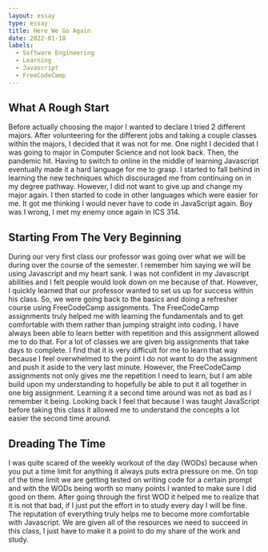 ```yaml
---
layout: essay
type: essay
title: Here We Go Again
date: 2022-01-18
labels:
  - Software Engineering
  - Learning
  - Javascript
  - FreeCodeCamp
---
```


## What A Rough Start

Before actually choosing the major I wanted to declare I tried 2 different majors. After volunteering for the different jobs and taking a couple classes within the majors, I decided that it was not for me. One night I decided that I was going to major in Computer Science and not look back. Then, the pandemic hit. Having to switch to online in the middle of learning Javascript eventually made it a hard language for me to grasp. I started to fall behind in learning the new techniques which discouraged me from continuing on in my degree pathway. However, I did not want to give up and change my major again. I then started to code in other languages which were easier for me. It got me thinking I would never have to code in JavaScript again. Boy was I wrong, I met my enemy once again in ICS 314. 


## Starting From The Very Beginning

During our very first class our professor was going over what we will be during over the course of the semester. I remember him saying we will be using Javascript and my heart sank. I was not confident in my Javascript abilities and I felt people would look down on me because of that. However, I quickly learned that our professor wanted to set us up for success within his class. So, we were going back to the basics and doing a refresher course using FreeCodeCamp assignments. The FreeCodeCamp assignments truly helped me with learning the fundamentals and to get comfortable with them rather than jumping straight into coding. I have always been able to learn better with repetition and this assignment allowed me to do that. For a lot of classes we are given big assignments that take days to complete. I find that it is very difficult for me to learn that way because I feel overwhelmed to the point I do not want to do the assignment and push it aside to the very last minute. However, the FreeCodeCamp assignments not only gives me the repetition I need to learn, but I am able build upon my understanding to hopefully be able to put it all together in one big assignment.  Learning it a second time around was not as bad as I remember it being. Looking back I feel that because I was taught JavaScript before taking this class it allowed me to understand the concepts a lot easier the second time around.

## Dreading The Time

I was quite scared of the weekly workout of the day (WODs) because when you put a time limit for anything it always puts extra pressure on me. On top of the time limit we are getting tested on writing code for a certain prompt and with the WODs being worth so many points I wanted to make sure I did good on them. After going through the first WOD it helped me to realize that it is not that bad, if I just put the effort in to study every day I will be fine. The reputation of everything truly helps me to become more comfortable with Javascript. We are given all of the resources we need to succeed in this class, I just have to make it a point to do my share of the work and study.

